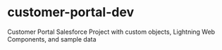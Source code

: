 # customer-portal-dev
Customer Portal Salesforce Project with custom objects, Lightning Web Components, and sample data
